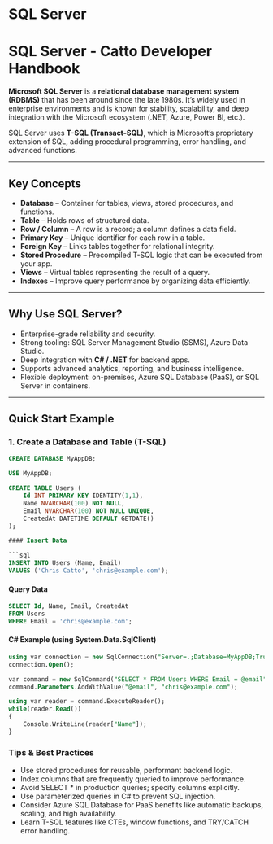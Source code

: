 # SQL Server

# SQL Server - Catto Developer Handbook

**Microsoft SQL Server** is a **relational database management system (RDBMS)** that has been around since the late 1980s. It’s widely used in enterprise environments and is known for stability, scalability, and deep integration with the Microsoft ecosystem (.NET, Azure, Power BI, etc.).

SQL Server uses **T-SQL (Transact-SQL)**, which is Microsoft’s proprietary extension of SQL, adding procedural programming, error handling, and advanced functions.

---

## Key Concepts

- **Database** – Container for tables, views, stored procedures, and functions.  
- **Table** – Holds rows of structured data.  
- **Row / Column** – A row is a record; a column defines a data field.  
- **Primary Key** – Unique identifier for each row in a table.  
- **Foreign Key** – Links tables together for relational integrity.  
- **Stored Procedure** – Precompiled T-SQL logic that can be executed from your app.  
- **Views** – Virtual tables representing the result of a query.  
- **Indexes** – Improve query performance by organizing data efficiently.  

---

## Why Use SQL Server?

- Enterprise-grade reliability and security.  
- Strong tooling: SQL Server Management Studio (SSMS), Azure Data Studio.  
- Deep integration with **C# / .NET** for backend apps.  
- Supports advanced analytics, reporting, and business intelligence.  
- Flexible deployment: on-premises, Azure SQL Database (PaaS), or SQL Server in containers.  

---

## Quick Start Example

### 1. Create a Database and Table (T-SQL)
```sql
CREATE DATABASE MyAppDB;

USE MyAppDB;

CREATE TABLE Users (
    Id INT PRIMARY KEY IDENTITY(1,1),
    Name NVARCHAR(100) NOT NULL,
    Email NVARCHAR(100) NOT NULL UNIQUE,
    CreatedAt DATETIME DEFAULT GETDATE()
);

#### Insert Data

```sql
INSERT INTO Users (Name, Email)
VALUES ('Chris Catto', 'chris@example.com');

```

#### Query Data

```sql
SELECT Id, Name, Email, CreatedAt
FROM Users
WHERE Email = 'chris@example.com';


```


#### C# Example (using System.Data.SqlClient)

```sql
using var connection = new SqlConnection("Server=.;Database=MyAppDB;Trusted_Connection=True;");
connection.Open();

var command = new SqlCommand("SELECT * FROM Users WHERE Email = @email", connection);
command.Parameters.AddWithValue("@email", "chris@example.com");

using var reader = command.ExecuteReader();
while(reader.Read())
{
    Console.WriteLine(reader["Name"]);
}


```

### Tips & Best Practices

* Use stored procedures for reusable, performant backend logic.
* Index columns that are frequently queried to improve performance.
* Avoid SELECT * in production queries; specify columns explicitly.
* Use parameterized queries in C# to prevent SQL injection.
* Consider Azure SQL Database for PaaS benefits like automatic backups, scaling, and high availability.
* Learn T-SQL features like CTEs, window functions, and TRY/CATCH error handling.